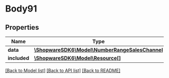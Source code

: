 # Body91

## Properties
Name | Type | Description | Notes
------------ | ------------- | ------------- | -------------
**data** | [**\ShopwareSDK6\Model\NumberRangeSalesChannel**](NumberRangeSalesChannel.md) |  | [optional] 
**included** | [**\ShopwareSDK6\Model\Resource[]**](Resource.md) |  | [optional] 

[[Back to Model list]](../../README.md#documentation-for-models) [[Back to API list]](../../README.md#documentation-for-api-endpoints) [[Back to README]](../../README.md)

